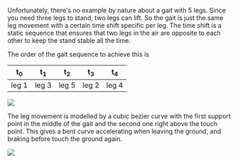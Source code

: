 Unfortunately, there's no example by nature about a gait with 5 legs. Since you need three legs to stand, two legs can lift. So the gait is just the same leg movement with a certain time shift specific per leg. The time shift is a static sequence that ensures that two legs in the air are opposite to each other to keep the stand stable all the time. 

The order of the gait sequence to achieve this is 

| t<sub>0</sub>| t<sub>1</sub> | t<sub>2</sub>| t<sub>3</sub>  | t<sub>4</sub>  |
|------------  | --------------| ------------ | -------------- | -------------- | 
| leg 1        | leg 3         | leg 5        | leg 2          | leg 4          |


<img src="../videos/gaittimeshift.gif"/>

The leg movement is modelled by a cubic bezier curve with the first support point in the middle of the gait and the second one right above the touch point. This gives a bent curve accelerating when leaving the ground, and braking before touch the ground again.

<img src="../images/leg-movement.png"/>

